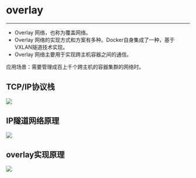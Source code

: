 # overlay
---
- Overlay 网络，也称为覆盖网络。
- Overlay 网络的实现方式和方案有多种。Docker自身集成了一种，基于VXLAN隧道技术实现。
- Overlay 网络主要用于实现跨主机容器之间的通信。

应用场景：需要管理成百上千个跨主机的容器集群的网络时。

## TCP/IP协议栈
![](/assets/overlay.png)
## IP隧道网络原理
![](/assets/overlay1.png)
## overlay实现原理
![](/assets/overlay0.png)
